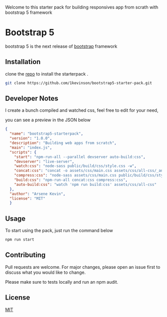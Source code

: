 Welcome to this starter pack for building responsives app from scrath with bootstrap 5 framework

# Bootstrap 5 

bootstrap 5 is the next release of [bootstrap](https://github.com/twbs/bootstrap)
framework

## Installation

clone the [repo](https://github.com/1kevinson/bootstrap5-starter-pack.git) to install the starterpack .

```bash
git clone https://github.com/1kevinson/bootstrap5-starter-pack.git
```

## Developer Notes

I create a bunch compiled and watched css, feel free to edit for your need,

you can see a preview in the JSON below

```json
{
  "name": "bootstrap5-starterpack",
  "version": "1.0.0",
  "description": "Building web apps from scratch",
  "main": "index.js",
  "scripts": {
    "start": "npm-run-all --parallel devserver auto-build:css",
    "devserver": "live-server",
    "watch:css": "node-sass public/build/css/style.css -w",
    "concat:css": "concat -o assets/css/main.css assets/css/all-css/_animation.css assets/css/all-css/_global.css assets/css/all-css/_media_queries.css assets/css/all-css/_layouts.css assets/css/all-css/_components.css assets/css/all-css/_pages.css ",
    "compress:css": "node-sass assets/css/main.css public/build/css/style.css --output-style compressed",
    "build:css": "npm-run-all concat:css compress:css",
    "auto-build:css": "watch 'npm run build:css' assets/css/all-css"
  },
  "author": "Arsene Kevin",
  "license": "MIT" 
  }
```

## Usage

To start using the pack, just run the command below

```bash
npm run start
```

## Contributing
Pull requests are welcome. For major changes, please open an issue first to discuss what you would like to change.

Please make sure to tests locally and run an npm audit.

## License
[MIT](https://choosealicense.com/licenses/mit/)
